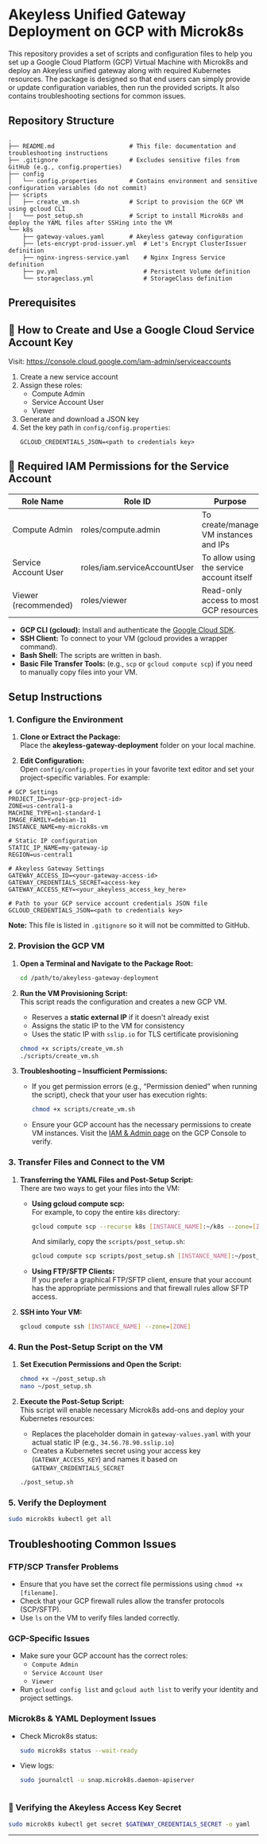 # Akeyless Unified Gateway Deployment on GCP with Microk8s

This repository provides a set of scripts and configuration files to help you set up a Google Cloud Platform (GCP) Virtual Machine with Microk8s and deploy an Akeyless unified gateway along with required Kubernetes resources. The package is designed so that end users can simply provide or update configuration variables, then run the provided scripts. It also contains troubleshooting sections for common issues.

## Repository Structure

```
.
├── README.md                     # This file: documentation and troubleshooting instructions
├── .gitignore                    # Excludes sensitive files from GitHub (e.g., config.properties)
├── config
│   └── config.properties         # Contains environment and sensitive configuration variables (do not commit)
├── scripts
│   ├── create_vm.sh              # Script to provision the GCP VM using gcloud CLI
│   └── post_setup.sh             # Script to install Microk8s and deploy the YAML files after SSHing into the VM
└── k8s
    ├── gateway-values.yaml       # Akeyless gateway configuration
    ├── lets-encrypt-prod-issuer.yml  # Let's Encrypt ClusterIssuer definition
    ├── nginx-ingress-service.yaml    # Nginx Ingress Service definition
    ├── pv.yml                        # Persistent Volume definition
    └── storageclass.yml              # StorageClass definition
```

## Prerequisites


## 🔐 How to Create and Use a Google Cloud Service Account Key

Visit: https://console.cloud.google.com/iam-admin/serviceaccounts

1. Create a new service account
2. Assign these roles:
   - Compute Admin
   - Service Account User
   - Viewer
3. Generate and download a JSON key
4. Set the key path in `config/config.properties`:
   ```properties
   GCLOUD_CREDENTIALS_JSON=<path to credentials key>
   ```

## 🔐 Required IAM Permissions for the Service Account

| Role Name            | Role ID                      | Purpose                                       |
|----------------------|------------------------------|-----------------------------------------------|
| Compute Admin        | roles/compute.admin          | To create/manage VM instances and IPs         |
| Service Account User | roles/iam.serviceAccountUser | To allow using the service account itself     |
| Viewer (recommended) | roles/viewer                 | Read-only access to most GCP resources        |
- **GCP CLI (gcloud):** Install and authenticate the [Google Cloud SDK](https://cloud.google.com/sdk).
- **SSH Client:** To connect to your VM (gcloud provides a wrapper command).
- **Bash Shell:** The scripts are written in bash.
- **Basic File Transfer Tools:** (e.g., `scp` or `gcloud compute scp`) if you need to manually copy files into your VM.

## Setup Instructions

### 1. Configure the Environment

1. **Clone or Extract the Package:**  
   Place the **akeyless-gateway-deployment** folder on your local machine.

2. **Edit Configuration:**  
   Open `config/config.properties` in your favorite text editor and set your project-specific variables. For example:

```properties
# GCP Settings
PROJECT_ID=<your-gcp-project-id>
ZONE=us-central1-a
MACHINE_TYPE=n1-standard-1
IMAGE_FAMILY=debian-11
INSTANCE_NAME=my-microk8s-vm

# Static IP configuration
STATIC_IP_NAME=my-gateway-ip
REGION=us-central1

# Akeyless Gateway Settings
GATEWAY_ACCESS_ID=<your-gateway-access-id>
GATEWAY_CREDENTIALS_SECRET=access-key
GATEWAY_ACCESS_KEY=<your_akeyless_access_key_here>

# Path to your GCP service account credentials JSON file
GCLOUD_CREDENTIALS_JSON=<path to credentials key>
```

**Note:** This file is listed in `.gitignore` so it will not be committed to GitHub.

### 2. Provision the GCP VM

1. **Open a Terminal and Navigate to the Package Root:**  
   ```bash
   cd /path/to/akeyless-gateway-deployment
   ```

2. **Run the VM Provisioning Script:**  
   This script reads the configuration and creates a new GCP VM.
   - Reserves a **static external IP** if it doesn't already exist
   - Assigns the static IP to the VM for consistency
   - Uses the static IP with `sslip.io` for TLS certificate provisioning

   ```bash
   chmod +x scripts/create_vm.sh
   ./scripts/create_vm.sh
   ```

3. **Troubleshooting – Insufficient Permissions:**  
   - If you get permission errors (e.g., “Permission denied” when running the script), check that your user has execution rights:
     ```bash
     chmod +x scripts/create_vm.sh
     ```
   - Ensure your GCP account has the necessary permissions to create VM instances. Visit the [IAM & Admin page](https://console.cloud.google.com/iam-admin/iam) on the GCP Console to verify.

### 3. Transfer Files and Connect to the VM

1. **Transferring the YAML Files and Post-Setup Script:**  
   There are two ways to get your files into the VM:
   - **Using gcloud compute scp:**  
     For example, to copy the entire `k8s` directory:
     ```bash
     gcloud compute scp --recurse k8s [INSTANCE_NAME]:~/k8s --zone=[ZONE]
     ```
     And similarly, copy the `scripts/post_setup.sh`:
     ```bash
     gcloud compute scp scripts/post_setup.sh [INSTANCE_NAME]:~/post_setup.sh --zone=[ZONE]
     ```
   - **Using FTP/SFTP Clients:**  
     If you prefer a graphical FTP/SFTP client, ensure that your account has the appropriate permissions and that firewall rules allow SFTP access.

2. **SSH into Your VM:**  
   ```bash
   gcloud compute ssh [INSTANCE_NAME] --zone=[ZONE]
   ```

### 4. Run the Post-Setup Script on the VM

1. **Set Execution Permissions and Open the Script:**  
   ```bash
   chmod +x ~/post_setup.sh
   nano ~/post_setup.sh
   ```

2. **Execute the Post-Setup Script:**  
   This script will enable necessary Microk8s add-ons and deploy your Kubernetes resources:
   - Replaces the placeholder domain in `gateway-values.yaml` with your actual static IP (e.g., `34.56.78.90.sslip.io`)
   - Creates a Kubernetes secret using your access key (`GATEWAY_ACCESS_KEY`) and names it based on `GATEWAY_CREDENTIALS_SECRET`

   ```bash
   ./post_setup.sh
   ```

### 5. Verify the Deployment

```bash
sudo microk8s kubectl get all
```

## Troubleshooting Common Issues

### FTP/SCP Transfer Problems

- Ensure that you have set the correct file permissions using `chmod +x [filename]`.
- Check that your GCP firewall rules allow the transfer protocols (SCP/SFTP).
- Use `ls` on the VM to verify files landed correctly.

### GCP-Specific Issues

- Make sure your GCP account has the correct roles:
  - `Compute Admin`
  - `Service Account User`
  - `Viewer`
- Run `gcloud config list` and `gcloud auth list` to verify your identity and project settings.

### Microk8s & YAML Deployment Issues

- Check Microk8s status:
  ```bash
  sudo microk8s status --wait-ready
  ```
- View logs:
  ```bash
  sudo journalctl -u snap.microk8s.daemon-apiserver
  ```

  ```

### 🔑 Verifying the Akeyless Access Key Secret

```bash
sudo microk8s kubectl get secret $GATEWAY_CREDENTIALS_SECRET -o yaml
```

---
